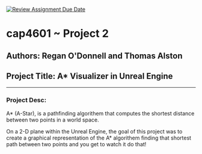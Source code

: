 [![Review Assignment Due Date](https://classroom.github.com/assets/deadline-readme-button-24ddc0f5d75046c5622901739e7c5dd533143b0c8e959d652212380cedb1ea36.svg)](https://classroom.github.com/a/Pe-tOG3u)

# cap4601 ~ Project 2

## Authors: Regan O'Donnell and Thomas Alston

## Project Title: A* Visualizer in Unreal Engine
---
### Project Desc:

A* (A-Star), is a pathfinding algorithem that computes the shortest distance between two points in a world space.

On a 2-D plane within the Unreal Engine, the goal of this project was to create a graphical representation of the A* algorithem finding that shortest path between two points and you get to watch it do that!
